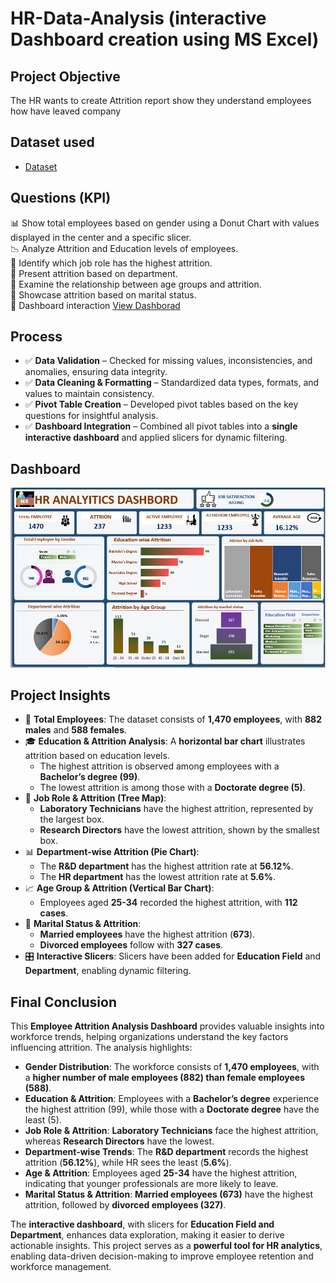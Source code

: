 # HR-Data-Analysis (interactive Dashboard creation using MS Excel)
## Project Objective
The HR wants to create Attrition report show they understand employees how have leaved company 

## Dataset used 
- <a href="https://github.com/RohitKumar649/HR-Excel-Dashboard/blob/main/HR%20Excel%20Project.xlsx">Dataset</a>


## Questions (KPI)
📊 Show total employees based on gender using a Donut Chart with values displayed in the center and a specific slicer.<br />
📉 Analyze Attrition and Education levels of employees.<br />
💼 Identify which job role has the highest attrition.<br />
🏢 Present attrition based on department.<br />
📆 Examine the relationship between age groups and attrition.<br />
💍 Showcase attrition based on marital status.<br />
🔗 Dashboard interaction <a href="https://github.com/RohitKumar649/HR-Excel-Dashboard/blob/main/Screenshot%20HR%20Deshbord.png">View Dashborad</a>


## Process  
- ✅ **Data Validation** – Checked for missing values, inconsistencies, and anomalies, ensuring data integrity.  
- ✅ **Data Cleaning & Formatting** – Standardized data types, formats, and values to maintain consistency.  
- ✅ **Pivot Table Creation** – Developed pivot tables based on the key questions for insightful analysis.  
- ✅ **Dashboard Integration** – Combined all pivot tables into a **single interactive dashboard** and applied slicers for dynamic filtering. 

## Dashboard
![Screenshot (495)](https://github.com/RohitKumar649/HR-Excel-Dashboard/blob/main/Screenshot%20HR%20Deshbord.png)

## Project Insights  

- 👥 **Total Employees**: The dataset consists of **1,470 employees**, with **882 males** and **588 females**.  
- 🎓 **Education & Attrition Analysis**: A **horizontal bar chart** illustrates attrition based on education levels.  
  - The highest attrition is observed among employees with a **Bachelor’s degree (99)**.  
  - The lowest attrition is among those with a **Doctorate degree (5)**.  
- 🌳 **Job Role & Attrition (Tree Map)**:  
  - **Laboratory Technicians** have the highest attrition, represented by the largest box.  
  - **Research Directors** have the lowest attrition, shown by the smallest box.  
- 📊 **Department-wise Attrition (Pie Chart)**:  
  - The **R&D department** has the highest attrition rate at **56.12%**.  
  - The **HR department** has the lowest attrition rate at **5.6%**.  
- 📈 **Age Group & Attrition (Vertical Bar Chart)**:  
  - Employees aged **25-34** recorded the highest attrition, with **112 cases**.  
- 💍 **Marital Status & Attrition**:  
  - **Married employees** have the highest attrition (**673**).  
  - **Divorced employees** follow with **327 cases**.  
- 🎛 **Interactive Slicers**: Slicers have been added for **Education Field** and **Department**, enabling dynamic filtering.


## Final Conclusion  

This **Employee Attrition Analysis Dashboard** provides valuable insights into workforce trends, helping organizations understand the key factors influencing attrition. The analysis highlights:  

- **Gender Distribution**: The workforce consists of **1,470 employees**, with a **higher number of male employees (882) than female employees (588)**.  
- **Education & Attrition**: Employees with a **Bachelor’s degree** experience the highest attrition (99), while those with a **Doctorate degree** have the least (5).  
- **Job Role & Attrition**: **Laboratory Technicians** face the highest attrition, whereas **Research Directors** have the lowest.  
- **Department-wise Trends**: The **R&D department** records the highest attrition (**56.12%**), while HR sees the least (**5.6%**).  
- **Age & Attrition**: Employees aged **25-34** have the highest attrition, indicating that younger professionals are more likely to leave.  
- **Marital Status & Attrition**: **Married employees (673)** have the highest attrition, followed by **divorced employees (327)**.  

The **interactive dashboard**, with slicers for **Education Field and Department**, enhances data exploration, making it easier to derive actionable insights. This project serves as a **powerful tool for HR analytics**, enabling data-driven decision-making to improve employee retention and workforce management.  


